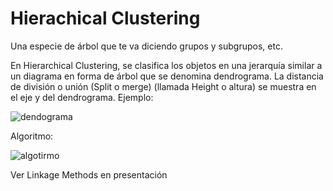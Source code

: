 # Hierachical Clustering

Una especie de árbol que te va diciendo grupos y subgrupos, etc. 

En Hierarchical Clustering, se clasifica los objetos en una jerarquía similar a un diagrama en forma de árbol que se denomina dendrograma. La distancia de división o unión (Split o merge) (llamada Height o altura) se muestra en el eje y del dendrograma. Ejemplo:

![dendograma](https://support.minitab.com/es-mx/minitab/18/cluster_obs_dendrogram_with_final_partition_glove_testers.png)

Algoritmo:

![algotirmo](https://www.brandidea.com/images/datascience/hierarchicalclustering.jpg)

Ver Linkage Methods en presentación
